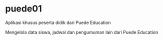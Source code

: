 # puede01
Aplikasi khusus peserta didik dari Puede Education

Mengelola data siswa, jadwal dan pengumuman lain dari Puede Education
